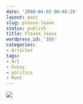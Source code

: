 ```yaml
---
date: '2008-04-02 00:48:26'
layout: post
slug: please-leave
status: publish
title: Please leave
wordpress_id: '166'
categories:
- Articles
tags:
- Art
- Funny
- politics
- Rant
---
```


[![](http://timk.co.za/wp-content/uploads/2008/04/bob_leave.jpg)](http://timk.co.za/wp-content/uploads/2008/04/bob_leave.jpg)

